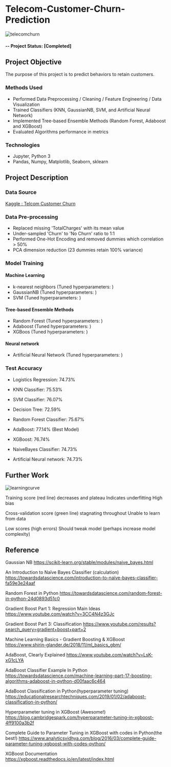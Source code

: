 # Telecom-Customer-Churn-Prediction

![telecomchurn](https://user-images.githubusercontent.com/49653689/94882916-49097100-0437-11eb-8819-5ff8e62107b6.png)

#### -- Project Status: [Completed]

## Project Objective
The purpose of this project is to predict behaviors to retain customers.

### Methods Used
* Performed Data Preprocessing / Cleaning / Feature Engineering / Data Visualization
* Trained Classifiers (KNN, GaussianNB, SVM, and Artificial Neural Network) 
* Implemented Tree-based Ensemble Methods (Random Forest, Adaboost and XGBoost)
* Evaluated Algorithms performance in metrics

### Technologies
* Jupyter, Python 3
* Pandas, Numpy, Matplotlib, Seaborn, sklearn

## Project Description

### Data Source

[Kaggle : Telcom Customer Churn](https://www.kaggle.com/blastchar/telco-customer-churn)

### Data Pre-processing

* Replaced missing 'TotalCharges' with its mean value
* Under-sampled 'Churn' to 'No Churn' ratio to 1:1
* Performed One-Hot Encoding and removed dummies which correlation > 50%
* PCA dimension reduction (23 dummies retain 100% variance)

### Model Training

#### Machine Learning

* k-nearest neighbors (Tuned hyperparameters: )
* GaussianNB (Tuned hyperparameters: )
* SVM (Tuned hyperparameters: )

#### Tree-based Ensemble Methods

* Random Forest (Tuned hyperparameters: )
* Adaboost (Tuned hyperparameters: )
* XGBoos (Tuned hyperparameters: )

#### Neural network

* Artificial Neural Network (Tuned hyperparameters: )

### Test Accuracy

* Logistics Regression: 74.73%

* KNN Classifier: 75.53%

* SVM Classifier: 76.07%

* Decision Tree: 72.59%

* Random Forest Classifier: 75.67%

* AdaBoost: 77.14% (Best Model) 

* XGBoost: 76.74%

* NaiveBayes Classifier: 74.73%

* Artificial Neural network: 74.73%


## Further Work

![learningcurve](https://user-images.githubusercontent.com/49653689/94983763-e5a14100-0513-11eb-8f4d-b027883dad27.png)

Training score (red line) decreases and plateau
Indicates underfitting
High bias

Cross-validation score (green line) stagnating throughout
Unable to learn from data

Low scores (high errors)
Should tweak model (perhaps increase model complexity)

## Reference

Gaussian NB
https://scikit-learn.org/stable/modules/naive_bayes.html

An Introduction to Naïve Bayes Classifier (calculation) 
https://towardsdatascience.com/introduction-to-naïve-bayes-classifier-fa59e3e24aaf

Random Forest in Python
https://towardsdatascience.com/random-forest-in-python-24d0893d51c0

Gradient Boost Part 1: Regression Main Ideas
https://www.youtube.com/watch?v=3CC4N4z3GJc

Gradient Boost Part 3: Classification
https://www.youtube.com/results?search_query=gradient+boost+part+2

Machine Learning Basics - Gradient Boosting & XGBoost
https://www.shirin-glander.de/2018/11/ml_basics_gbm/

AdaBoost, Clearly Explained
https://www.youtube.com/watch?v=LsK-xG1cLYA

AdaBoost Classifier Example In Python
https://towardsdatascience.com/machine-learning-part-17-boosting-algorithms-adaboost-in-python-d00faac6c464

AdaBoost Classification in Python(hyperparameter tuning)
https://educationalresearchtechniques.com/2019/01/02/adaboost-classification-in-python/

Hyperparameter tuning in XGBoost (Awesome!) 
https://blog.cambridgespark.com/hyperparameter-tuning-in-xgboost-4ff9100a3b2f

Complete Guide to Parameter Tuning in XGBoost with codes in Python(the best!)
https://www.analyticsvidhya.com/blog/2016/03/complete-guide-parameter-tuning-xgboost-with-codes-python/

XGBoost Documentation
https://xgboost.readthedocs.io/en/latest/index.html










